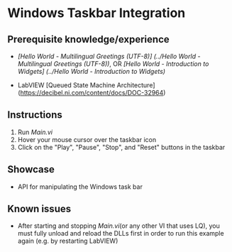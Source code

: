 Windows Taskbar Integration
===========================

Prerequisite knowledge/experience
---------------------------------
- _[Hello World - Multilingual Greetings (UTF-8)]
  (../Hello World - Multilingual Greetings (UTF-8))_, OR
  _[Hello World - Introduction to Widgets]
  (../Hello World - Introduction to Widgets)_

- LabVIEW [Queued State Machine Architecture]
  (https://decibel.ni.com/content/docs/DOC-32964)


Instructions
------------
1. Run _Main.vi_
2. Hover your mouse cursor over the taskbar icon
3. Click on the "Play", "Pause", "Stop", and "Reset" buttons in the taskbar


Showcase
--------
- API for manipulating the Windows task bar


Known issues
------------
- After starting and stopping _Main.vi_(or any other VI that uses LQ), you must
  fully unload and reload the DLLs first in order to run this example again
  (e.g. by restarting LabVIEW)
